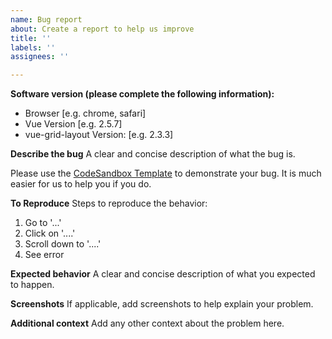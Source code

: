```yaml
---
name: Bug report
about: Create a report to help us improve
title: ''
labels: ''
assignees: ''

---
```


**Software version (please complete the following information):**
 - Browser [e.g. chrome, safari]
 - Vue Version [e.g. 2.5.7]
 - vue-grid-layout Version: [e.g. 2.3.3]

**Describe the bug**
A clear and concise description of what the bug is.

Please use the [CodeSandbox Template](https://codesandbox.io/s/5wy3rz5z1x?module=%2Fsrc%2FShowcaseLayout.js) to demonstrate your bug. It is much easier for us to help you if you do.


**To Reproduce**
Steps to reproduce the behavior:
1. Go to '...'
2. Click on '....'
3. Scroll down to '....'
4. See error

**Expected behavior**
A clear and concise description of what you expected to happen.

**Screenshots**
If applicable, add screenshots to help explain your problem.

**Additional context**
Add any other context about the problem here.
